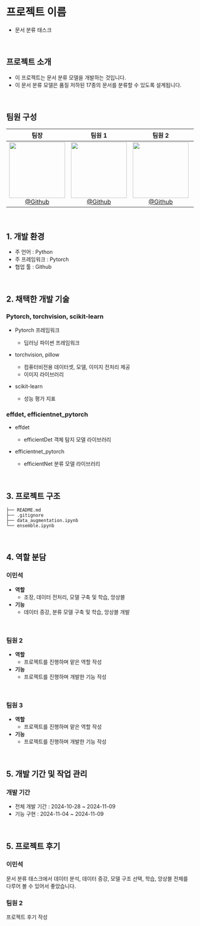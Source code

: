 # 프로젝트 이름
- 문서 분류 태스크
<br>

## 프로젝트 소개
- 이 프로젝트는 문서 분류 모델을 개발하는 것입니다.
- 이 문서 분류 모델은 품질 저하된 17종의 문서를 분류할 수 있도록 설계됩니다. 
<br>

## 팀원 구성

<div align="center">

| **팀장** | **팀원 1** | **팀원 2** | **팀원 3** | **팀원 4** |
| :------: |  :------: | :------: | :------: | :------: |
|[<img src="https://avatars.githubusercontent.com/u/156163982?v=4" height=150 width=150> <br/> @Github]([https://github.com/misule0423]) |[<img src="https://avatars.githubusercontent.com/u/156163982?v=4" height=150 width=150> <br/> @Github](https://github.com/) |[<img src="https://avatars.githubusercontent.com/u/156163982?v=4" height=150 width=150> <br/> @Github](https://github.com/) |[<img src="https://avatars.githubusercontent.com/u/156163982?v=4" height=150 width=150> <br/> @Github](https://github.com/) |[<img src="https://avatars.githubusercontent.com/u/156163982?v=4" height=150 width=150> <br/> @Github](https://github.com/) |
</div>

<br>

## 1. 개발 환경

- 주 언어 : Python
- 주 프레임워크 : Pytorch
- 협업 툴 : Github
<br>

## 2. 채택한 개발 기술

### Pytorch, torchvision, scikit-learn

- Pytorch 프레임워크
  - 딥러닝 파이썬 프레임워크
    
- torchvision, pillow
  - 컴퓨터비전용 데이터셋, 모델, 이미지 전처리 제공
  - 이미지 라이브러리
    
- scikit-learn
  - 성능 평가 지표
    
### effdet, efficientnet_pytorch

- effdet
  - efficientDet 객체 탐지 모델 라이브러리
    
- efficientnet_pytorch
  - efficientNet 분류 모델 라이브러리



<br>

## 3. 프로젝트 구조
```
├── README.md
├── .gitignore
├── data_augmentation.ipynb
└── ensemble.ipynb

```

<br>

## 4. 역할 분담

### 이민석
- **역할**
    - 조장, 데이터 전처리, 모델 구축 및 학습, 앙상블
- **기능**
    - 데이터 증강, 분류 모델 구축 및 학습, 앙상블 개발
<br>

### 팀원 2
- **역할**
    - 프로젝트를 진행하며 맡은 역할 작성
- **기능**
    - 프로젝트를 진행하며 개발한 기능 작성
<br>

### 팀원 3
- **역할**
    - 프로젝트를 진행하며 맡은 역할 작성
- **기능**
    - 프로젝트를 진행하며 개발한 기능 작성
<br>

## 5. 개발 기간 및 작업 관리

### 개발 기간
- 전체 개발 기간 : 2024-10-28 ~ 2024-11-09
- 기능 구현 : 2024-11-04 ~ 2024-11-09
  
<br>

## 5. 프로젝트 후기

### 이민석
문서 분류 태스크에서 데이터 분석, 데이터 증강, 모델 구조 선택, 학습, 앙상블 전체를 다루어 볼 수 있어서 좋았습니다.

### 팀원 2
프로젝트 후기 작성
<br>

